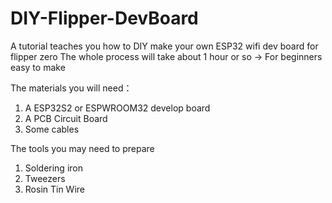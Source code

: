 # DIY-Flipper-DevBoard
A tutorial teaches you how to DIY make your own ESP32 wifi dev board for flipper zero
The whole process will take about 1 hour or so -> For beginners easy to make

The materials you will need：
1. A ESP32S2 or ESPWROOM32 develop board
2. A PCB Circuit Board
3. Some cables

The tools you may need to prepare
1. Soldering iron
2. Tweezers
3. Rosin Tin Wire
